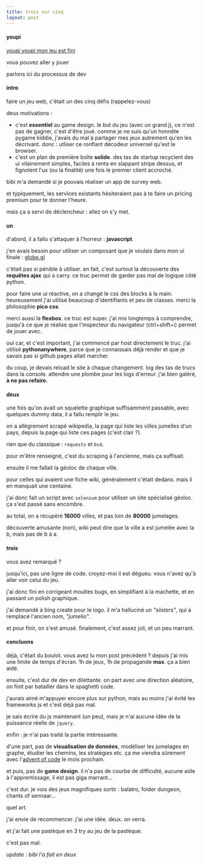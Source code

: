 ```yaml
---
title: trois sur cinq
layout: post
---
```


#### youpi

[youpi youpi mon jeu est fini](https://le.guide/autre/jeux/siisters.html)

vous pouvez aller y jouer

parlons ici du processus de dev

#### intro

faire un jeu web, c'était un des cinq défis (rappelez-vous)

deux motivations :

- c'est **essentiel** au game design.
le but du jeu (avec un grand j), ce n'est pas de gagner, c'est d'être joué.
comme je ne suis qu'un honnête pygame kiddie,
j'avais du mal à partager mes jeux
autrement qu'en les décrivant.
donc : utliser ce ronflant décodeur universel
qu'est le browser.
- c'est un plan de première boîte **solide**.
des tas de startup recyclent des ui vilainement simples,
faciles à renta en slappant stripe dessus,
et fignolent l'ux (ou la finalité)
une fois le premier client accroché.

bibi m'a demandé si je pouvais réaliser un app de survey web.

et typiquement, les services existants
hésiteraient pas à te faire un pricing premium
pour te donner l'heure.

mais ça a servi de déclencheur : allez on s'y met.

#### un

d'abord, il a fallu s'attaquer à l'horreur : **javascript**.

j'en avais besoin pour utiliser un composant que je voulais
dans mon ui finale : [globe.gl](https://globe.gl/)

c'était pas si pénible à utiliser.
en fait, c'est surtout la découverte des **requêtes ajax** qui a carry.
ce truc permet de garder pas mal de logique côté python.

pour faire une ui réactive, on a changé le css des blocks à la main.
heureusement j'ai utilisé beaucoup d'identifiants et peu de classes.
merci la philosophie **pico css**.

merci aussi la **flexbox**. 
ce truc est super.
j'ai mis longtemps à comprendre,
jusqu'à ce que je réalise que l'inspecteur du navigateur
(ctrl+shift+i)
permet de jouer avec.

oui car, et c'est important, j'ai commencé par host directement le truc.
j'ai utilisé **pythonanywhere**, 
parce que je connaissais déjà render
et que je savais pas si github pages allait marcher.

du coup, je devais reload le site à chaque changement.
log des tas de trucs dans la console.
attendre une plombe pour les logs d'erreur.
j'ai bien galéré,
**à ne pas refaire.**

#### deux

une fois qu'on avait un squelette graphique
suffisamment passable,
avec quelques dummy data,
il a fallu remplir le jeu.

on a allègrement scrapé wikipedia,
la page qui liste les villes jumelles d'un pays,
depuis la page qui liste ces pages (c'est clair ?).

rien que du classique : ``requests`` et ``bs4``.

pour m'être renseigné,
c'est du scraping à l'ancienne, mais ça suffisait.

ensuite il me fallait la géoloc de chaque ville.

pour celles qui avaient une fiche wiki,
généralement c'était dedans.
mais il en manquait une centaine.

j'ai donc fait un script avec ``selenium``
pour utiliser un site spécialisé géoloc.
ça s'est passé sans encombre.

au total, on a récupéré **16000** villes,
et pas loin de **80000** jumelages.

découverte amusante (non),
wiki peut dire que la ville a est jumelée avec la b,
mais pas de b à a.

#### trois

vous avez remarqué ?

jusqu'ici, pas une ligne de code.
croyez-moi il est dégueu.
vous n'avez qu'à aller voir celui du jeu.

j'ai donc fini en corrigeant moultes bugs,
en simplifiant à la machette,
et en passant un polish graphique.

j'ai demandé à bing create pour le logo.
il m'a halluciné un *"siisters"*,
qui a remplacé l'ancien nom, *"jumelio"*.

et pour finir, on s'est amusé.
finalement, c'est assez joli,
et un peu marrant.

#### concluons

déjà, c'était du boulot.
vous avez lu mon post précédent ?
depuis j'ai mis une limite de temps d'écran.
1h de jeux, 1h de propagande **max**.
ça a bien aidé.

ensuite, c'est dur de dev en dilettante.
on part avec une direction aléatoire,
on finit par batailler dans le spaghetti code.

j'aurais aimé m'appuyer encore plus sur python,
mais au moins j'ai évité les frameworks js
et c'est déjà pas mal.

je sais écrire du js maintenant (un peu),
mais je n'ai aucune idée de la puissance réelle de ``jquery``.

enfin : je n'ai pas traité la partie intéressante.

d'une part, pas de **visualisation de données**,
modéliser les jumelages en graphe,
étudier les chemins, les stratégies etc.
ça me viendra sûrement avec l'[advent of code](https://adventofcode.com/) le mois prochain.

et puis, pas de **game design**.
il n'a pas de courbe de difficulté,
aucune aide à l'apprentissage,
il est pas giga marrant...

c'est dur.
je vois des jeux magnifiques sortir :
balatro,
folder dungeon,
chants of sennaar...

quel art.

j'ai envie de recommencer.
j'ai une idée. deux.
on verra.

et j'ai fait une pastèque en 3 try au jeu de la pastèque.

c'est pas mal.

*update : bibi l'a fait en deux*
